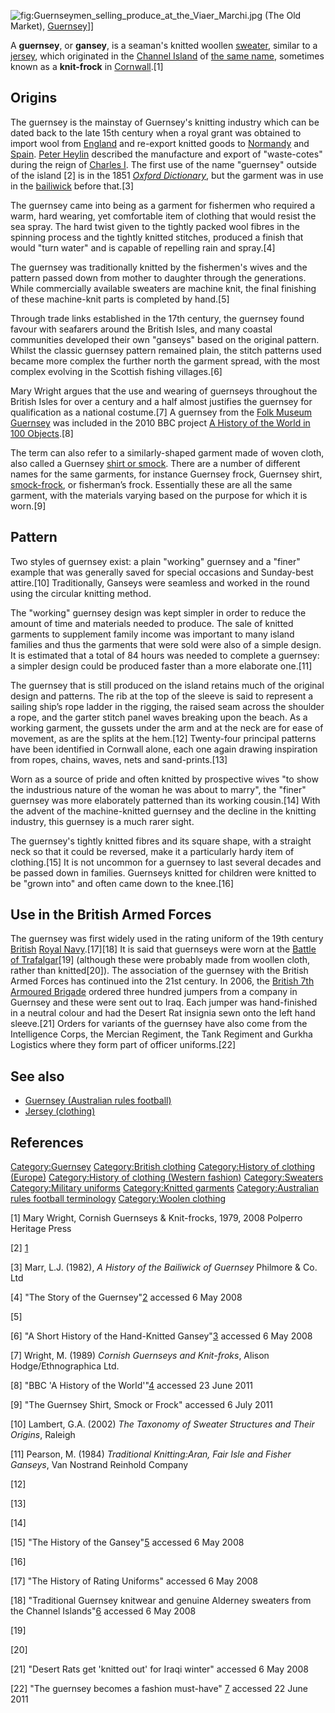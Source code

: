 ![](Guernseymen_selling_produce_at_the_Viaer_Marchi.jpg "fig:Guernseymen_selling_produce_at_the_Viaer_Marchi.jpg")
(The Old Market), [Guernsey](Guernsey "wikilink")\]\]

A **guernsey**, or **gansey**, is a seaman's knitted woollen
[sweater](sweater "wikilink"), similar to a
[jersey](Jersey_(clothing) "wikilink"), which originated in the [Channel
Island](Channel_Islands "wikilink") of [the same
name](Guernsey "wikilink"), sometimes known as a **knit-frock** in
[Cornwall](Cornwall "wikilink").[1]

## Origins

The guernsey is the mainstay of Guernsey's knitting industry which can
be dated back to the late 15th century when a royal grant was obtained
to import wool from [England](England "wikilink") and re-export knitted
goods to [Normandy](Normandy "wikilink") and [Spain](Spain "wikilink").
[Peter Heylin](Peter_Heylin "wikilink") described the manufacture and
export of "waste-cotes" during the reign of [Charles
I](Charles_I_of_England "wikilink"). The first use of the name
"guernsey" outside of the island [2] is in the 1851 *[Oxford
Dictionary](Oxford_Dictionary "wikilink")*, but the garment was in use
in the [bailiwick](bailiwick "wikilink") before that.[3]

The guernsey came into being as a garment for fishermen who required a
warm, hard wearing, yet comfortable item of clothing that would resist
the sea spray. The hard twist given to the tightly packed wool fibres in
the spinning process and the tightly knitted stitches, produced a finish
that would "turn water" and is capable of repelling rain and spray.[4]

The guernsey was traditionally knitted by the fishermen's wives and the
pattern passed down from mother to daughter through the generations.
While commercially available sweaters are machine knit, the final
finishing of these machine-knit parts is completed by hand.[5]

Through trade links established in the 17th century, the guernsey found
favour with seafarers around the British Isles, and many coastal
communities developed their own "ganseys" based on the original pattern.
Whilst the classic guernsey pattern remained plain, the stitch patterns
used became more complex the further north the garment spread, with the
most complex evolving in the Scottish fishing villages.[6]

Mary Wright argues that the use and wearing of guernseys throughout the
British Isles for over a century and a half almost justifies the
guernsey for qualification as a national costume.[7] A guernsey from the
[Folk Museum Guernsey](Folk_Museum_Guernsey "wikilink") was included in
the 2010 BBC project [A History of the World in 100
Objects](A_History_of_the_World_in_100_Objects "wikilink").[8]

The term can also refer to a similarly-shaped garment made of woven
cloth, also called a Guernsey [shirt or smock](Smock-frock "wikilink").
There are a number of different names for the same garments, for
instance Guernsey frock, Guernsey shirt,
[smock-frock](smock-frock "wikilink"), or fisherman’s frock. Essentially
these are all the same garment, with the materials varying based on the
purpose for which it is worn.[9]

## Pattern

Two styles of guernsey exist: a plain "working" guernsey and a "finer"
example that was generally saved for special occasions and Sunday-best
attire.[10] Traditionally, Ganseys were seamless and worked in the round
using the circular knitting method.

The "working" guernsey design was kept simpler in order to reduce the
amount of time and materials needed to produce. The sale of knitted
garments to supplement family income was important to many island
families and thus the garments that were sold were also of a simple
design. It is estimated that a total of 84 hours was needed to complete
a guernsey: a simpler design could be produced faster than a more
elaborate one.[11]

The guernsey that is still produced on the island retains much of the
original design and patterns. The rib at the top of the sleeve is said
to represent a sailing ship’s rope ladder in the rigging, the raised
seam across the shoulder a rope, and the garter stitch panel waves
breaking upon the beach. As a working garment, the gussets under the arm
and at the neck are for ease of movement, as are the splits at the
hem.[12] Twenty-four principal patterns have been identified in Cornwall
alone, each one again drawing inspiration from ropes, chains, waves,
nets and sand-prints.[13]

Worn as a source of pride and often knitted by prospective wives "to
show the industrious nature of the woman he was about to marry", the
"finer" guernsey was more elaborately patterned than its working
cousin.[14] With the advent of the machine-knitted guernsey and the
decline in the knitting industry, this guernsey is a much rarer sight.

The guernsey's tightly knitted fibres and its square shape, with a
straight neck so that it could be reversed, make it a particularly hardy
item of clothing.[15] It is not uncommon for a guernsey to last several
decades and be passed down in families. Guernseys knitted for children
were knitted to be "grown into" and often came down to the knee.[16]

## Use in the British Armed Forces

The guernsey was first widely used in the rating uniform of the 19th
century [British](United_Kingdom "wikilink") [Royal
Navy](Royal_Navy "wikilink").[17][18] It is said that guernseys were
worn at the [Battle of Trafalgar](Battle_of_Trafalgar "wikilink")[19]
(although these were probably made from woollen cloth, rather than
knitted[20]). The association of the guernsey with the British Armed
Forces has continued into the 21st century. In 2006, the [British 7th
Armoured Brigade](7th_Armoured_Brigade_(United_Kingdom) "wikilink")
ordered three hundred jumpers from a company in Guernsey and these were
sent out to Iraq. Each jumper was hand-finished in a neutral colour and
had the Desert Rat insignia sewn onto the left hand sleeve.[21] Orders
for variants of the guernsey have also come from the Intelligence Corps,
the Mercian Regiment, the Tank Regiment and Gurkha Logistics where they
form part of officer uniforms.[22]

## See also

-   [Guernsey (Australian rules
    football)](Guernsey_(Australian_rules_football) "wikilink")
-   [Jersey (clothing)](Jersey_(clothing) "wikilink")

## References

[Category:Guernsey](Category:Guernsey "wikilink") [Category:British
clothing](Category:British_clothing "wikilink") [Category:History of
clothing (Europe)](Category:History_of_clothing_(Europe) "wikilink")
[Category:History of clothing (Western
fashion)](Category:History_of_clothing_(Western_fashion) "wikilink")
[Category:Sweaters](Category:Sweaters "wikilink") [Category:Military
uniforms](Category:Military_uniforms "wikilink") [Category:Knitted
garments](Category:Knitted_garments "wikilink") [Category:Australian
rules football
terminology](Category:Australian_rules_football_terminology "wikilink")
[Category:Woolen clothing](Category:Woolen_clothing "wikilink")

[1] Mary Wright, Cornish Guernseys & Knit-frocks, 1979, 2008 Polperro
Heritage Press

[2] [1](http://trove.nla.gov.au/newspaper/article/625587)

[3] Marr, L.J. (1982), *A History of the Bailiwick of Guernsey* Philmore
& Co. Ltd

[4] "The Story of the
Guernsey"[2](http://www.guernseyknitwear.co.uk/story.htm) accessed 6 May
2008

[5]

[6] "A Short History of the Hand-Knitted
Gansey"[3](http://www.flamboroughmanor.co.uk/pdf/FMCataloguePDF.pdf)
accessed 6 May 2008

[7] Wright, M. (1989) *Cornish Guernseys and Knit-froks*, Alison
Hodge/Ethnographica Ltd.

[8] "BBC 'A History of the
World'"[4](http://www.bbc.co.uk/ahistoryoftheworld/objects/vd4cmoXrQAqCUU802CkZiQ)
accessed 23 June 2011

[9] "The Guernsey Shirt, Smock or Frock" accessed 6 July 2011

[10] Lambert, G.A. (2002) *The Taxonomy of Sweater Structures and Their
Origins*, Raleigh

[11] Pearson, M. (1984) *Traditional Knitting:Aran, Fair Isle and Fisher
Ganseys*, Van Nostrand Reinhold Company

[12]

[13]

[14]

[15] "The History of the
Gansey"[5](http://www.manorhouse.clara.net/knitwear/history.htm)
accessed 6 May 2008

[16]

[17] "The History of Rating Uniforms" accessed 6 May 2008

[18] "Traditional Guernsey knitwear and genuine Alderney sweaters from
the Channel
Islands"[6](http://www.channeljumper.com/?gclid=CJWNtM2TkpMCFQSKMAodvlxoYQ)
accessed 6 May 2008

[19]

[20]

[21] "Desert Rats get 'knitted out' for Iraqi winter" accessed 6 May
2008

[22] "The guernsey becomes a fashion must-have"
[7](http://www.thisisguernsey.com/2010/11/04/the-guernsey-becomes-a-fashion-must-have/)
accessed 22 June 2011